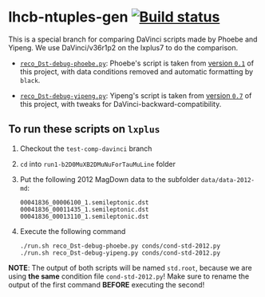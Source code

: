 # lhcb-ntuples-gen [![Build status](https://travis-ci.com/umd-lhcb/lhcb-ntuples-gen.svg?build)](https://travis-ci.com/umd-lhcb/lhcb-ntuples-gen)
This is a special branch for comparing DaVinci scripts made by Phoebe and
Yipeng. We use DaVinci/v36r1p2 on the lxplus7 to do the comparison.

- [`reco_Dst-debug-phoebe.py`](https://github.com/umd-lhcb/lhcb-ntuples-gen/blob/test-comp-davinci/run1-b2D0MuXB2DMuNuForTauMuLine/reco_Dst-debug-phoebe.py):
  Phoebe's script is taken from [version `0.1`](https://github.com/umd-lhcb/lhcb-ntuples-gen/blob/0.1/2012-b2D0MuXB2DMuNuForTauMuLine/ntuple_options-sample.py)
  of this project, with data conditions removed and automatic formatting by
  `black`.

- [`reco_Dst-debug-yipeng.py`](https://github.com/umd-lhcb/lhcb-ntuples-gen/blob/test-comp-davinci/run1-b2D0MuXB2DMuNuForTauMuLine/reco_Dst-debug-yipeng.py):
  Yipeng's script is taken from [version `0.7`](https://github.com/umd-lhcb/lhcb-ntuples-gen/blob/0.7/run1-b2D0MuXB2DMuNuForTauMuLine/reco_Dst-debug.py)
  of this project, with tweaks for DaVinci-backward-compatibility.


## To run these scripts on `lxplus`

1. Checkout the `test-comp-davinci` branch
2. `cd` into `run1-b2D0MuXB2DMuNuForTauMuLine` folder
3. Put the following 2012 MagDown data to the subfolder `data/data-2012-md`:
    ```
    00041836_00006100_1.semileptonic.dst
    00041836_00011435_1.semileptonic.dst
    00041836_00013110_1.semileptonic.dst
    ```

4. Execute the following command
    ```
    ./run.sh reco_Dst-debug-phoebe.py conds/cond-std-2012.py
    ./run.sh reco_Dst-debug-yipeng.py conds/cond-std-2012.py
    ```

**NOTE**: The output of both scripts will be named `std.root`, because we are
using **the same** condition file `cond-std-2012.py`! Make sure to rename the
output of the first command **BEFORE** executing the second!
